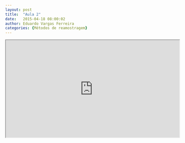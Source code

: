 ```yaml
---
layout: post
title:  "Aula 2"
date:   2015-04-18 08:00:02
author: Eduardo Vargas Ferreira
categories: {Métodos de reamostragem}
---
```

<center>
<iframe width="560" height="315" src="https://www.youtube.com/embed/zAlX1V3lK5s?autoplay=0"> </iframe>
</center>

